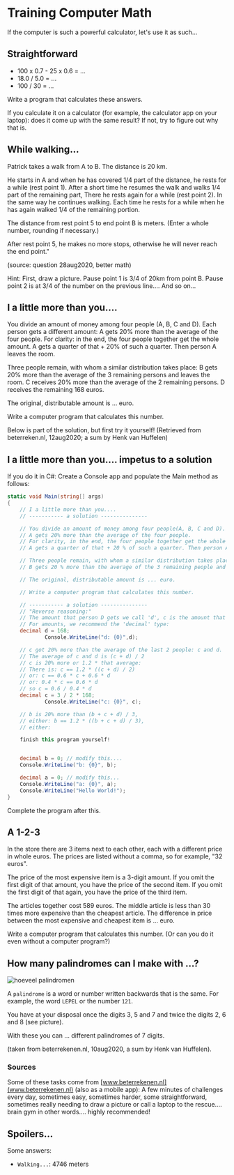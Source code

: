 # Training Computer Math

If the computer is such a powerful calculator, let's use it as such...


## Straightforward

+ 100 x 0.7 - 25 x 0.6 = ...
+ 18.0 / 5.0 = ...
+ 100 / 30 = ...

Write a program that calculates these answers.

If you calculate it on a calculator (for example, the calculator app on your laptop): does it come up with the same result?
If not, try to figure out why that is.

## While walking...

Patrick takes a walk from A to B. The distance is 20 km.

He starts in A and when he has covered 1/4 part of the distance, he rests for a while (rest point 1).
After a short time he resumes the walk and walks 1/4 part of the remaining part, There he rests again for a while (rest point 2).
In the same way he continues walking. Each time he rests for a while when he has again walked 1/4 of the remaining portion.

The distance from rest point 5 to end point B is meters.
(Enter a whole number, rounding if necessary.)

After rest point 5, he makes no more stops, otherwise he will never reach the end point."


(source: question 28aug2020, better math)

Hint:
First, draw a picture.
Pause point 1 is 3/4 of 20km from point B.
Pause point 2 is at 3/4 of the number on the previous line....
And so on...



## I a little more than you....

You divide an amount of money among four people (A, B, C and D). Each person gets a different amount: A gets 20% more than the average of the four people. For clarity: in the end, the four people together get the whole amount. A gets a quarter of that + 20% of such a quarter. Then person A leaves the room.

Three people remain, with whom a similar distribution takes place:
B gets 20% more than the average of the 3 remaining persons and leaves the room. C receives 20% more than the average of the 2 remaining persons. D receives the remaining 168 euros.

The original, distributable amount is ... euro.

Write a computer program that calculates this number.

Below is part of the solution, but first try it yourself!
(Retrieved from beterreken.nl, 12aug2020; a sum by Henk van Huffelen)

## I a little more than you.... impetus to a solution

If you do it in C#:
Create a Console app and populate the Main method as follows:

```cs
static void Main(string[] args)
{
    // I a little more than you....
    // ----------- a solution ---------------

    // You divide an amount of money among four people(A, B, C and D). Each person gets a different amount:
    // A gets 20% more than the average of the four people.
    // For clarity, in the end, the four people together get the whole amount.
    // A gets a quarter of that + 20 % of such a quarter. Then person A leaves the room.

    // Three people remain, with whom a similar distribution takes place:
    // B gets 20 % more than the average of the 3 remaining people and leaves the room. C receives 20 % more than the average of the 2 remaining persons. D receives the remaining 168 euros.

    // The original, distributable amount is ... euro.

    // Write a computer program that calculates this number.

    // ----------- a solution ---------------
    // "Reverse reasoning:"
    // The amount that person D gets we call 'd', c is the amount that person C, gets and so on....
    // For amounts, we recommend the 'decimal' type:
    decimal d = 168;
            Console.WriteLine("d: {0}",d);

    // c got 20% more than the average of the last 2 people: c and d.
    // The average of c and d is (c + d) / 2
    // c is 20% more or 1.2 * that average:
    // There is: c == 1.2 * ((c + d) / 2)
    // or: c == 0.6 * c + 0.6 * d
    // or: 0.4 * c == 0.6 * d
    // so c = 0.6 / 0.4 * d
    decimal c = 3 / 2 * 168;
            Console.WriteLine("c: {0}", c);

    // b is 20% more than (b + c + d) / 3,
    // either: b == 1.2 * ((b + c + d) / 3),
    // either:

    finish this program yourself!


    decimal b = 0; // modify this....
    Console.WriteLine("b: {0}", b);

    decimal a = 0; // modify this...
    Console.WriteLine("a: {0}", a);
    Console.WriteLine("Hello World!");
}
```

Complete the program after this.
## A 1-2-3

In the store there are 3 items next to each other, each with a different price in whole euros. The prices are listed without a comma, so for example, "32 euros".

The price of the most expensive item is a 3-digit amount. If you omit the first digit of that amount, you have the price of the second item. If you omit the first digit of that again, you have the price of the third item.

The articles together cost 589 euros. The middle article is less than 30 times more expensive than the cheapest article. The difference in price between the most expensive and cheapest item is ... euro.

Write a computer program that calculates this number. (Or can you do it even without a computer program?)

## How many palindromes can I make with ...?
![](figures/trainingHoeveelPalindromen.png "hoeveel palindromen")

A `palindrome` is a word or number written backwards that is the same. For example, the word `LEPEL` or the number `121`.

You have at your disposal once the digits 3, 5 and 7 and twice the digits 2, 6 and 8 (see picture).

With these you can ... different palindromes of 7 digits.

(taken from beterrekenen.nl, 10aug2020, a sum by Henk van Huffelen).

### Sources

Some of these tasks come from
[www.beterrekenen.nl](www.beterrekenen.nl) (also as a mobile app): A few minutes of challenges every day, sometimes easy, sometimes harder, some straightforward, sometimes really needing to draw a picture or call a laptop to the rescue.... brain gym in other words.... highly recommended!

## Spoilers...

Some answers:
+ `Walking...`: 4746 meters
